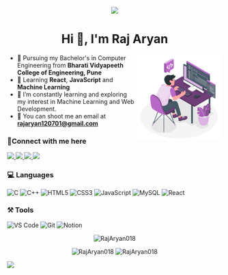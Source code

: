 <!-- ![header](https://capsule-render.vercel.app/api?type=waving&color=gradient&height=280&section=header&text=Hello%20Everybody&fontSize=60&animation=fadeIn) -->
<p align="center">
  <img src="https://capsule-render.vercel.app/api?type=waving&color=gradient&height=150&text=Hello%20Everybody&section=header&fontSize=50&animation=fadeIn"/>
</p>

<h1 align="center">Hi 👋, I'm Raj Aryan</h1>

<!-- <img align="right" alt="img" width="30%" src="https://cdn.dribbble.com/users/1162077/screenshots/3848914/programmer.gif"></img> -->
<img align="right" alt="img" width="40%" src=images/Programming-amico.svg></img>

-  ⁠🏫 Pursuing my Bachelor's in Computer Engineering from **Bharati Vidyapeeth College of Engineering, Pune**
-  ⁠📖 Learning **React**, **JavaScript** and **Machine Learning**
-  ⁠🌱 I’m constantly learning and exploring my interest in Machine Learning and Web Development.
-  📧 ⁠You can shoot me an email at **rajaryan120701@gmail.com**


### 🤝Connect with me here
<!-- <p align="center"> -->
	
  <a href="https://www.instagram.com/_.utkarsh10/">
    <img src="https://img.shields.io/badge/Instagram-E4405F?style=for-the-badge&logo=instagram&logoColor=white" />
  </a>
	<a href="https://www.linkedin.com/in/utkarshkumar3128/">
		<img src="https://img.shields.io/badge/LinkedIn-0077B5?style=for-the-badge&logo=linkedin&logoColor=white" />
	</a>
	<a href="https://twitter.com/utkarshcr73128">
		<img src="https://img.shields.io/badge/Twitter-1DA1F2?style=for-the-badge&logo=twitter&logoColor=white" />
	</a>
  <a href="https://www.facebook.com/profile.php?id=100012449179011">
    <img src="https://img.shields.io/badge/Facebook-1877F2?style=for-the-badge&logo=facebook&logoColor=white" />
  </a>
<!--  </p> -->

### 💻 Languages

![C](https://img.shields.io/badge/C-00599C?style=for-the-badge&logo=c&logoColor=white)
![C++](https://img.shields.io/badge/C%2B%2B-00599C?style=for-the-badge&logo=c%2B%2B&logoColor=white)
![HTML5](https://img.shields.io/badge/HTML5-E34F26?style=for-the-badge&logo=html5&logoColor=white)
![CSS3](https://img.shields.io/badge/CSS3-1572B6?style=for-the-badge&logo=css3&logoColor=white)
![JavaScript](https://img.shields.io/badge/JavaScript-323330?style=for-the-badge&logo=javascript&logoColor=F7DF1E)
![MySQL](https://img.shields.io/badge/MySQL-00000F?style=for-the-badge&logo=mysql&logoColor=white)
![React](https://img.shields.io/badge/react-%2320232a.svg?style=for-the-badge&logo=react&logoColor=%2361DAFB)

### ⚒️ Tools

![VS Code](https://img.shields.io/badge/Visual_Studio_Code-0078D4?style=for-the-badge&logo=visual%20studio%20code&logoColor=white)
![Git](https://img.shields.io/badge/Git-F05032?style=for-the-badge&logo=git&logoColor=white)
![Notion](https://img.shields.io/badge/Notion-%23000000.svg?style=for-the-badge&logo=notion&logoColor=white)


<p align="center"><img width="50%" src="https://github-readme-stats.vercel.app/api/top-langs?username=rajaryan018&show_icons=true&locale=en&layout=compact&theme=radical" alt="RajAryan018"/></p>

<p align="center">
        <img width="48%" src="https://github-readme-stats.vercel.app/api?username=rajaryan018&show_icons=true&theme=tokyonight" alt="RajAryan018" />
	<img width="48%" src="https://github-readme-streak-stats.herokuapp.com/?user=rajaryan018&&theme=radical" alt="RajAryan018" />
</p>

[![](https://raw.githubusercontent.com/rajaryan018/templetes/master/profile-summary-card-output/radical/0-profile-details.svg)](https://github.com/vn7n24fzkq/github-profile-summary-cards)

<!--START_SECTION:waka-->
<!--END_SECTION:waka-->
<!-- ![Snake animation](https://github.com/utkarsh3128/utkarsh3128/blob/output/github-contribution-grid-snake.svg) -->
